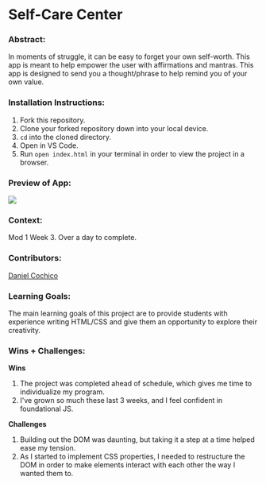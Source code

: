 # Self-Care Center 

### Abstract:
[//]: <> (Briefly describe what you built and its features. What problem is the app solving? How does this application solve that problem?)
In moments of struggle, it can be easy to forget your own self-worth. This app is meant to help empower the user with affirmations and mantras. This app is designed to send you a thought/phrase to help remind you of your own value.
### Installation Instructions:
[//]: <> (What steps does a person have to take to get your app cloned down and running?)
1. Fork this repository.
2. Clone your forked repository down into your local device.
3. `cd` into the cloned directory.
4. Open in VS Code.
5. Run `open index.html` in your terminal in order to view the project in a browser.
### Preview of App:
[//]: <> (Provide ONE gif or screenshot of your application - choose the "coolest" piece of functionality to show off.)
![](https://user-images.githubusercontent.com/126428377/230454932-e2306f43-c6de-42cc-b8e4-52a17335d18f.png)
### Context:
[//]: <> (Give some context for the project here. How long did you have to work on it? How far into the Turing program are you?)
Mod 1 Week 3. Over a day to complete.
### Contributors:
[//]: <> (Who worked on this application? Link to their GitHubs.)
[Daniel Cochico](https://github.com/dcochico)
### Learning Goals:
[//]: <> (What were the learning goals of this project? What tech did you work with?)
The main learning goals of this project are to provide students with experience writing HTML/CSS and give them an opportunity to explore their creativity.
### Wins + Challenges:
[//]: <> (What are 2-3 wins you have from this project? What were some challenges you faced - and how did you get over them?)
**Wins**
1. The project was completed ahead of schedule, which gives me time to individualize my program.
2. I've grown so much these last 3 weeks, and I feel confident in foundational JS.<br>

**Challenges**
1. Building out the DOM was daunting, but taking it a step at a time helped ease my tension.
2. As I started to implement CSS properties, I needed to restructure the DOM in order to make elements interact with each other the way I wanted them to.